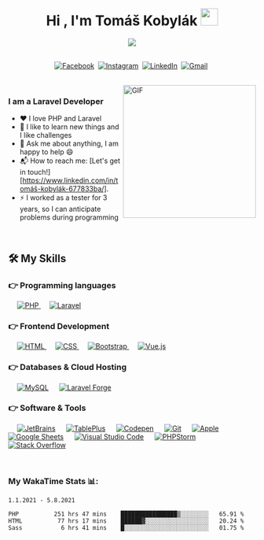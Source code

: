 <h1 align="center">Hi , I'm Tomáš Kobylák <img src="https://media.giphy.com/media/hvRJCLFzcasrR4ia7z/giphy.gif" width="35"></h1>
<p align="center">
  <a href="https://github.com/DenverCoder1/readme-typing-svg"><img src="https://readme-typing-svg.herokuapp.com?lines=Full+Stack+Developer;Laravel;Always%20learning%20new%20things&center=true&width=500&height=50"></a>
</p>

<p align="center">
<br>
<a href="https://www.facebook.com/tomas.kobylak"><img src="https://img.shields.io/badge/facebook-%231877F2.svg?&style=for-the-badge&logo=facebook&logoColor=white" alt="Facebook" /></a>&nbsp;
<a href="https://instagram.com/tomaskobylak"><img src="https://img.shields.io/badge/instagram-%23E4405F.svg?&style=for-the-badge&logo=instagram&logoColor=white" alt="Instagram" /></a>&nbsp;
<a href="https://www.linkedin.com/in/tomáš-kobylák-677833ba/"><img src="https://img.shields.io/badge/linkedin-%230077B5.svg?&style=for-the-badge&logo=linkedin&logoColor=white" alt="LinkedIn" /></a>&nbsp;
<a href="mailto:kobylakt@gmail.com?subject=Hello Tomas"><img src="https://img.shields.io/badge/gmail-%23D14836.svg?&style=for-the-badge&logo=gmail&logoColor=white" alt="Gmail"/></a>&nbsp;
</p>

<br>

<img align="right" height="270px" alt="GIF" src="https://i.pinimg.com/originals/e4/26/70/e426702edf874b181aced1e2fa5c6cde.gif" />

### I am a Laravel Developer
- ❤️  I love PHP and Laravel
- 🧠 I like to learn new things and I like challenges
- 💬 Ask me about anything, I am happy to help :smile:
- 📬 How to reach me: [Let's get in touch!][https://www.linkedin.com/in/tomáš-kobylák-677833ba/].
- ⚡ I worked as a tester for 3 years, so I can anticipate problems during programming

<br>


## 🛠️ My Skills

### 👉 Programming languages

<p align="left"> 
  &emsp; 
<a href="https://www.php.net/">
    <img alt="PHP" src="https://img.shields.io/badge/PHP-%23777BB4.svg?logo=php&logoColor=white"/>
  </a>
  &emsp;
  <a href="https://www.w3schools.com/cpp/" target="_blank"> 
    <img alt="Laravel" src="https://img.shields.io/badge/-Laravel-white?logo=laravel">
  </a> 
</p>

### 👉 Frontend Development
<p align="left"> 
  &emsp; 
  <a href="https://www.w3.org/html/" target="_blank"> 
   <img alt="HTML" src="https://img.shields.io/badge/HTML5%20-%23E34F26.svg?logo=html5&logoColor=white">
  </a>   
  &emsp;
  <a href="https://www.w3schools.com/css/" target="_blank">
    <img alt="CSS" src="https://img.shields.io/badge/CSS%20-%231572B6.svg?logo=css3&logoColor=white">
  </a> 
   &emsp;
  <a href="https://getbootstrap.com" target="_blank"> 
    <img alt="Bootstrap" src="https://img.shields.io/badge/Bootstrap-%23563D7C.svg?style=flat&logo=bootstrap&logoColor=white"/>
  </a>
   &emsp;
  <a href="https://vuejs.org/" target="_blank"> 
    <img alt="Vue.js" src="https://img.shields.io/badge/Vue.js-%e749a0.svg?style=flat&logo=vue.js&logoColor=white"/>
  </a>
</p>

### 👉 Databases & Cloud Hosting
<p align="left">
  &emsp;
    <a href="https://www.mysql.com/"><img alt="MySQL" src="https://img.shields.io/badge/MySQL-%2300f.svg?style=flat&llogo=mysql&logoColor=white"></a>
  &emsp;
    <a href="https://forge.laravel.com/"><img alt="Laravel Forge" src ="https://img.shields.io/badge/Laravel_Forge-%2307405e.svg?style=flat&logo=forge&logoColor=white"/></a>
 </p>
 

 ### 👉 Software & Tools
 
<p>
  &emsp;
    <a href="#"><img alt="JetBrains" src="https://img.shields.io/badge/JetBrains-%23563D7C.svg?logo=jetbrains&logoColor=white"></a>
  &emsp;
    <a href="#"><img alt="TablePlus" src="https://img.shields.io/badge/TablePlus-00b56a.svg?logo=tableplus&logoColor=white"></a>
  &emsp;
    <a href="#"><img alt="Codepen" src="https://img.shields.io/badge/Codepen-000000.svg?logo=codepen&logoColor=white"></a>
  &emsp;
    <a href="#"><img alt="Git" src="https://img.shields.io/badge/Git%20-%23F05033.svg?logo=git&logoColor=white"></a>
  &emsp;
    <a href="#"><img alt="Apple" src="https://img.shields.io/badge/Apple-000000?style=flat&logo=apple&logoColor=white"></a>
  &emsp;
    <a href="#"><img alt="Google Sheets" src="https://img.shields.io/badge/Google%20Sheets%20-%2334A853.svg?logo=google%20sheets&logoColor=white"></a>
  &emsp;
    <a href="#"><img alt="Visual Studio Code" src="https://img.shields.io/badge/Visual%20Studio%20Code-0078d7.svg?logo=visual-studio-code&logoColor=white"></a>
  &emsp;
    <a href="#"><img alt="PHPStorm" src="https://img.shields.io/badge/PHPStorm-%23563D7C.svg?logo=phpstorm&logoColor=white"></a>
  &emsp;
    <a href="#"><img alt="Stack Overflow" src="https://img.shields.io/badge/-Stack%20Overflow-FE7A16?logo=stack-overflow&logoColor=white"></a>
  &emsp;
</p>

<br/>



### My WakaTime Stats 📊:

<!--START_SECTION:waka-->
```text
1.1.2021 - 5.8.2021

PHP          251 hrs 47 mins    ████████████████▒░░░░░░░░   65.91 % 
HTML          77 hrs 17 mins    ██████▓░░░░░░░░░░░░░░░░░░   20.24 % 
Sass           6 hrs 41 mins    █░░░░░░░░░░░░░░░░░░░░░░░░   01.75 % 
```
<!--END_SECTION:waka-->
